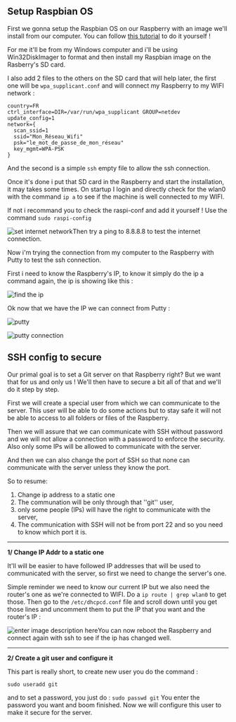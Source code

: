 ﻿## Setup Raspbian OS

First we gonna setup the Raspbian OS on our Raspberry with an image we'll install from our computer.
You can follow [this tutorial](https://www.raspberrypi.com/documentation/computers/getting-started.html) to do it yourself !

For me it'll be from my Windows computer and i'll be using Win32DiskImager to format and then install my Raspbian image on the Rasberry's SD card.

I also add 2 files to the others on the SD card that will help later, the first one will be `wpa_supplicant.conf` and will connect my Raspberry to my WIFI network :

```shell
country=FR
ctrl_interface=DIR=/var/run/wpa_supplicant GROUP=netdev
update_config=1
network={
  scan_ssid=1
  ssid="Mon_Réseau_Wifi"
  psk="le_mot_de_passe_de_mon_réseau"
  key_mgmt=WPA-PSK
}
```
And the second is a simple `ssh` empty file to allow the ssh connection.

Once it's done i put that SD card in the Raspberry and start the installation, it may takes some times.
On startup I login and directly check for the wlan0 with the command `ip a` to see if the machine is well connected to my WIFI.

If not i recommand you to check the raspi-conf and add it yourself !
Use the command `sudo raspi-config`

![set internet network](https://cdn.discordapp.com/attachments/960877204491874316/967063336304914462/wirelessLan.png)Then try a ping to 8.8.8.8 to test the internet connection.

Now i'm trying the connection from my computer to the Raspberry with Putty to test the ssh connection.

First i need to know the Raspberry's IP, to know it simply do the ip a command again, the ip is showing like this :

![find the ip](https://cdn.discordapp.com/attachments/960877204491874316/967066631887024238/ipa.png)

Ok now that we have the IP we can connect from Putty :

![putty](https://cdn.discordapp.com/attachments/960877204491874316/967067058988810280/putty2.png)


![putty connection](https://cdn.discordapp.com/attachments/960877204491874316/967065727968362596/putty.png)

## SSH config to secure

Our primal goal is to set a Git server on that Raspberry right?
But we want that for us and only us !
We'll then have to secure a bit all of that and we'll do it step by step.

First we will create a special user from which we can communicate to the server. This user will be able to do some actions but to stay safe it will not be able to access to all folders or files of the Raspberry.

Then we will assure that we can communicate with SSH without password and we will not allow a connection with a password to enforce the security. Also only some IPs will be allowed to communicate with the server.

And then we can also change the port of SSH so that none can communicate with the server unless they know the port.

So to resume:
1. Change ip address to a static one
2. The communation will be only through that ''git'' user,
3. only some people (IPs) will have the right to communicate with the server,
4. The communication with SSH will not be from port 22 and so you need to know which port it is.

---

**1/ Change IP Addr to a static one**

It'll will be easier to have followed IP addresses that will be used to communicated with the server, so first we need to change the server's one.

Simple reminder we need to know our current IP but we also need the router's one as we're connected to WIFI.
Do a `ip route | grep wlan0` to get those.
Then go to the `/etc/dhcpcd.conf` file and scroll down until you get those lines and uncomment them to put the IP that you want and the router's IP :

![enter image description here](https://cdn.discordapp.com/attachments/960877204491874316/967097549909532773/wlan0.png)You can now reboot the Raspberry and connect again with ssh to see if the ip has changed well.

---

**2/ Create a git user and configure it**

This part is really short, to create new user you do the command :
```
sudo useradd git
```
and to set a password, you just do :
`sudo passwd git`
You enter the password you want and boom finished.
Now we will configure this user to make it secure for the server.
